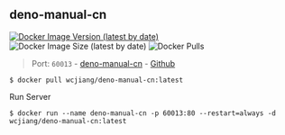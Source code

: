deno-manual-cn
---
[![Docker Image Version (latest by date)](https://img.shields.io/docker/v/wcjiang/deno-manual-cn)](https://hub.docker.com/r/wcjiang/deno-manual-cn) ![Docker Image Size (latest by date)](https://img.shields.io/docker/image-size/wcjiang/deno-manual-cn) ![Docker Pulls](https://img.shields.io/docker/pulls/wcjiang/deno-manual-cn)

> Port: `60013` - [deno-manual-cn](https://nugine.github.io/deno-manual-cn/)  - [Github](https://github.com/Nugine/deno-manual-cn)

```shell
$ docker pull wcjiang/deno-manual-cn:latest
```

Run Server

```shell
$ docker run --name deno-manual-cn -p 60013:80 --restart=always -d wcjiang/deno-manual-cn:latest
```

